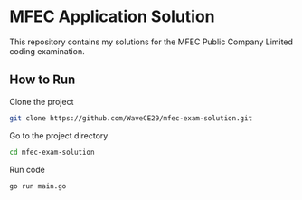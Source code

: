 # MFEC Application Solution

This repository contains my solutions for the MFEC Public Company Limited coding examination.

## How to Run

Clone the project

```bash
git clone https://github.com/WaveCE29/mfec-exam-solution.git
```

Go to the project directory

```bash
cd mfec-exam-solution
```

Run code

```bash
go run main.go
```
